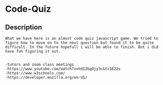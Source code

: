 # Code-Quiz

## Description
    What we have here is an almost code quiz javascript game. We tried to figure how to move on to the next question but found it to be quite difficult. In the future hopefull i will be able to finish. But i did have fun figuring it out.


##
    -tutors and zoom class meetings
    -https://www.youtube.com/watch?v=hdI2bqOjy3c&t=1622s
    -https://www.w3schools.com/
    -https://developer.mozilla.org/en-US/